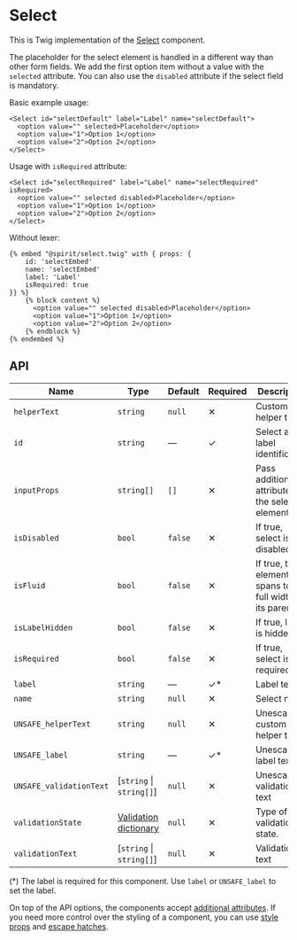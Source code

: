 # Select

This is Twig implementation of the [Select][select] component.

The placeholder for the select element is handled in a different way than other form fields.
We add the first option item without a value with the `selected` attribute. You can also use the `disabled` attribute
if the select field is mandatory.

Basic example usage:

```twig
<Select id="selectDefault" label="Label" name="selectDefault">
  <option value="" selected>Placeholder</option>
  <option value="1">Option 1</option>
  <option value="2">Option 2</option>
</Select>
```

Usage with `isRequired` attribute:

```twig
<Select id="selectRequired" label="Label" name="selectRequired" isRequired>
  <option value="" selected disabled>Placeholder</option>
  <option value="1">Option 1</option>
  <option value="2">Option 2</option>
</Select>
```

Without lexer:

```twig
{% embed "@spirit/select.twig" with { props: {
    id: 'selectEmbed'
    name: 'selectEmbed'
    label: 'Label'
    isRequired: true
}} %}
    {% block content %}
      <option value="" selected disabled>Placeholder</option>
      <option value="1">Option 1</option>
      <option value="2">Option 2</option>
    {% endblock %}
{% endembed %}
```

## API

| Name                    | Type                                           | Default | Required | Description                                                |
| ----------------------- | ---------------------------------------------- | ------- | -------- | ---------------------------------------------------------- |
| `helperText`            | `string`                                       | `null`  | ✕        | Custom helper text                                         |
| `id`                    | `string`                                       | —       | ✓        | Select and label identification                            |
| `inputProps`            | `string[]`                                     | `[]`    | ✕        | Pass additional attributes to the select element           |
| `isDisabled`            | `bool`                                         | `false` | ✕        | If true, select is disabled                                |
| `isFluid`               | `bool`                                         | `false` | ✕        | If true, the element spans to the full width of its parent |
| `isLabelHidden`         | `bool`                                         | `false` | ✕        | If true, label is hidden                                   |
| `isRequired`            | `bool`                                         | `false` | ✕        | If true, select is required                                |
| `label`                 | `string`                                       | —       | ✓\*      | Label text                                                 |
| `name`                  | `string`                                       | `null`  | ✕        | Select name                                                |
| `UNSAFE_helperText`     | `string`                                       | `null`  | ✕        | Unescaped custom helper text                               |
| `UNSAFE_label`          | `string`                                       | —       | ✓\*      | Unescaped label text                                       |
| `UNSAFE_validationText` | [`string` \| `string[]`]                       | `null`  | ✕        | Unescaped validation text                                  |
| `validationState`       | [Validation dictionary][dictionary-validation] | `null`  | ✕        | Type of validation state.                                  |
| `validationText`        | [`string` \| `string[]`]                       | `null`  | ✕        | Validation text                                            |

(\*) The label is required for this component. Use `label` or `UNSAFE_label` to set the label.

On top of the API options, the components accept [additional attributes][readme-additional-attributes].
If you need more control over the styling of a component, you can use [style props][readme-style-props]
and [escape hatches][readme-escape-hatches].

[dictionary-validation]: https://github.com/lmc-eu/spirit-design-system/blob/main/docs/DICTIONARIES.md#validation
[readme-additional-attributes]: https://github.com/lmc-eu/spirit-design-system/blob/main/packages/web-twig/README.md#additional-attributes
[readme-escape-hatches]: https://github.com/lmc-eu/spirit-design-system/blob/main/packages/web-twig/README.md#escape-hatches
[readme-style-props]: https://github.com/lmc-eu/spirit-design-system/blob/main/packages/web-twig/README.md#style-props
[select]: https://github.com/lmc-eu/spirit-design-system/tree/main/packages/web/src/scss/components/Select
